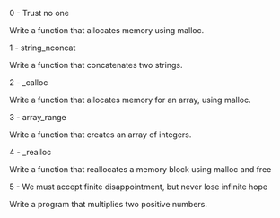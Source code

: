 0 - Trust no one

Write a function that allocates memory using malloc.



1 - string_nconcat

Write a function that concatenates two strings.



2 - _calloc

Write a function that allocates memory for an array, using malloc.



3 - array_range

Write a function that creates an array of integers.



4 -  _realloc

Write a function that reallocates a memory block using malloc and free



5 - We must accept finite disappointment, but never lose infinite hope

Write a program that multiplies two positive numbers.


